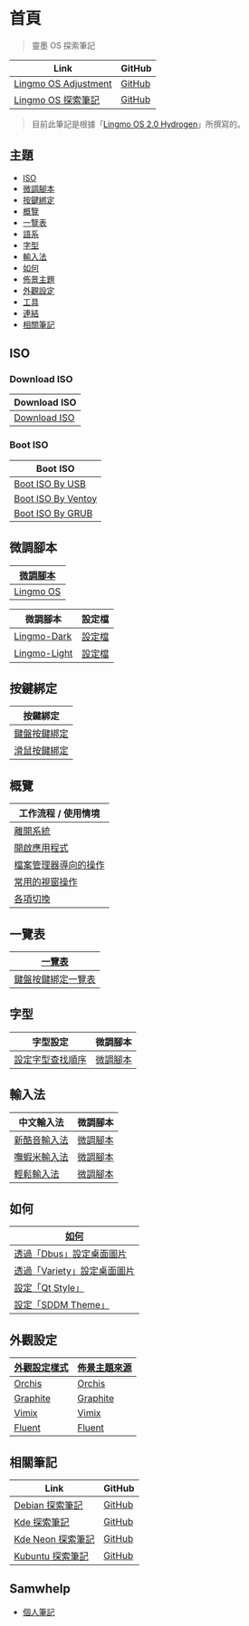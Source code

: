 

# 首頁

> 靈墨 OS 探索筆記

| Link | GitHub |
| ---- | ------ |
| [Lingmo OS Adjustment](https://samwhelp.github.io/lingmo-adjustment/) | [GitHub](https://github.com/samwhelp/lingmo-adjustment) |
| [Lingmo OS 探索筆記](https://samwhelp.github.io/note-about-lingmo/) | [GitHub](https://github.com/samwhelp/note-about-lingmo) |


> 目前此筆記是根據「[Lingmo OS 2.0 Hydrogen](https://github.com/orgs/LingmoOS/discussions/20)」所撰寫的。




## 主題

* [ISO](#iso)
* [微調腳本](#微調腳本)
* [按鍵綁定](#按鍵綁定)
* [概覽](#概覽)
* [一覽表](#一覽表)
* [語系](read/subject/locale)
* [字型](#字型)
* [輸入法](#輸入法)
* [如何](#如何)
* [佈景主題](read/subject/theme)
* [外觀設定](#外觀設定)
* [工具](read/subject/tool)
* [連結](read/link)
* [相關筆記](#相關筆記)




## ISO

### Download ISO

| Download ISO |
| --- |
| [Download ISO](https://samwhelp.github.io/note-about-lingmo/read/core/iso/download-iso.html) |


### Boot ISO

| Boot ISO |
| --- |
| [Boot ISO By USB](https://samwhelp.github.io/note-about-lingmo/read/core/iso/boot-iso/boot-iso-by-usb.html) |
| [Boot ISO By Ventoy](https://samwhelp.github.io/note-about-lingmo/read/core/iso/boot-iso/boot-iso-by-ventoy.html) |
| [Boot ISO By GRUB](https://samwhelp.github.io/note-about-lingmo/read/core/iso/boot-iso/boot-iso-by-grub.html) |




## 微調腳本

| [微調腳本](https://samwhelp.github.io/note-about-lingmo/read/config.html) |
| -------- |
| [Lingmo OS](https://github.com/samwhelp/lingmo-adjustment/tree/main/prototype/main) |


| 微調腳本 | 設定檔   |
| -------- | -------- |
| [Lingmo-Dark](https://github.com/samwhelp/lingmo-adjustment/tree/main/prototype/main/lingmo-config/locale/en_us/Lingmo-Dark) | [設定檔](https://github.com/samwhelp/lingmo-adjustment/tree/main/prototype/main/lingmo-config/locale/en_us/Lingmo-Dark/asset/overlay/etc/skel/.config) |
| [Lingmo-Light](https://github.com/samwhelp/lingmo-adjustment/tree/main/prototype/main/lingmo-config/locale/en_us/Lingmo-Light) | [設定檔](https://github.com/samwhelp/lingmo-adjustment/tree/main/prototype/main/lingmo-config/locale/en_us/Lingmo-Light/asset/overlay/etc/skel/.config) |




## 按鍵綁定

| 按鍵綁定 |
| ------- |
| [鍵盤按鍵綁定](https://samwhelp.github.io/note-about-lingmo/read/config/keybind.html) |
| [滑鼠按鍵綁定](https://samwhelp.github.io/note-about-lingmo/read/config/mousebind.html) |




## 概覽

| 工作流程 / 使用情境 |
| ----------------- |
| [離開系統](https://samwhelp.github.io/note-about-lingmo/read/guide/workflow/exit.html) |
| [開啟應用程式](https://samwhelp.github.io/note-about-lingmo/read/guide/workflow/launch-application.html) |
| [檔案管理器導向的操作](https://samwhelp.github.io/note-about-lingmo/read/guide/workflow/file-manager-oriented.html) |
| [常用的視窗操作](https://samwhelp.github.io/note-about-lingmo/read/guide/workflow/window-control.html) |
| [各項切換](https://samwhelp.github.io/note-about-lingmo/read/guide/workflow/switch.html) |




## 一覽表

| [一覽表](https://samwhelp.github.io/note-about-lingmo/read/cheatsheet.html) |
| ----- |
| [鍵盤按鍵綁定一覽表](https://samwhelp.github.io/note-about-lingmo/read/cheatsheet/keybind.html) |




## 字型

| 字型設定 | 微調腳本 |
| -------- | -------- |
| [設定字型查找順序](https://samwhelp.github.io/note-about-lingmo/read/subject/font/config/font-match-order.html) | [微調腳本](https://github.com/samwhelp/lingmo-adjustment/tree/main/prototype/main/font-config/font-match-order) |




## 輸入法

| 中文輸入法 | 微調腳本 |
| ---------- | -------- |
| [新酷音輸入法](https://samwhelp.github.io/note-about-lingmo/read/subject/input-method/fcitx5/module/fcitx5-chewing.html) | [微調腳本](https://github.com/samwhelp/lingmo-adjustment/tree/main/prototype/main/im-config/fcitx5/fcitx5-chewing) |
| [嘸蝦米輸入法](https://samwhelp.github.io/note-about-lingmo/read/subject/input-method/fcitx5/table/fcitx5-table-boshiamy.html) | [微調腳本](https://github.com/samwhelp/lingmo-adjustment/tree/main/prototype/main/im-config/fcitx5/fcitx5-table-boshiamy) |
| [輕鬆輸入法](https://samwhelp.github.io/note-about-lingmo/read/subject/input-method/fcitx5/table/fcitx5-table-easy-large.html) | [微調腳本](https://github.com/samwhelp/lingmo-adjustment/tree/main/prototype/main/im-config/fcitx5/fcitx5-table-easy-large) |




## 如何

| [如何](https://samwhelp.github.io/note-about-lingmo/read/howto.html) |
| ----- |
| [透過「Dbus」設定桌面圖片](https://samwhelp.github.io/note-about-lingmo/read/howto/set-wallpaper-by-dbus.html) |
| [透過「Variety」設定桌面圖片](https://samwhelp.github.io/note-about-lingmo/read/howto/set-wallpaper-by-variety.html) |
| [設定「Qt Style」](https://samwhelp.github.io/note-about-lingmo/read/howto/config-qt-style.html) |
| [設定「SDDM Theme」](https://samwhelp.github.io/note-about-lingmo/read/howto/config-sddm-theme.html) |




## 外觀設定

| [外觀設定樣式](https://samwhelp.github.io/note-about-lingmo/read/subject/style/recipe.html) | [佈景主題來源](https://samwhelp.github.io/note-about-lingmo/read/subject/theme/source.html) |
| ---------- | ---------- |
| [Orchis](https://samwhelp.github.io/note-about-lingmo/read/subject/style/recipe/Orchis.html) | [Orchis](https://samwhelp.github.io/note-about-lingmo/read/subject/theme/source/Orchis.html) |
| [Graphite](https://samwhelp.github.io/note-about-lingmo/read/subject/style/recipe/Graphite.html) | [Graphite](https://samwhelp.github.io/note-about-lingmo/read/subject/theme/source/Graphite.html) |
| [Vimix](https://samwhelp.github.io/note-about-lingmo/read/subject/style/recipe/Vimix.html) | [Vimix](https://samwhelp.github.io/note-about-lingmo/read/subject/theme/source/Vimix.html) |
| [Fluent](https://samwhelp.github.io/note-about-lingmo/read/subject/style/recipe/Fluent.html) | [Fluent](https://samwhelp.github.io/note-about-lingmo/read/subject/theme/source/Fluent.html) |




## 相關筆記

| Link | GitHub |
| ---- | ------ |
| [Debian 探索筆記](https://samwhelp.github.io/note-about-debian/) | [GitHub](https://github.com/samwhelp/note-about-debian) |
| [Kde 探索筆記](https://samwhelp.github.io/note-about-kde/) | [GitHub](https://github.com/samwhelp/note-about-kde) |
| [Kde Neon 探索筆記](https://samwhelp.github.io/note-about-kde-neon/) | [GitHub](https://github.com/samwhelp/note-about-kde-neon) |
| [Kubuntu 探索筆記](https://samwhelp.github.io/note-about-kubuntu/) | [GitHub](https://github.com/samwhelp/note-about-kubuntu) |




## Samwhelp

* [個人筆記](https://samwhelp.github.io/book/)
